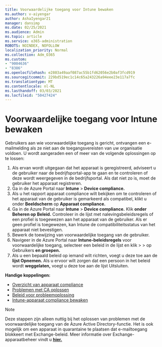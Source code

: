 ```yaml
---
title: Voorwaardelijke toegang voor Intune bewaken
ms.author: v-aiyengar
author: AshaIyengar21
manager: dansimp
ms.date: 02/25/2021
ms.audience: Admin
ms.topic: article
ms.service: o365-administration
ROBOTS: NOINDEX, NOFOLLOW
localization_priority: Normal
ms.collection: Adm_O365
ms.custom:
- "9004636"
- "8386"
ms.openlocfilehash: e2803a49aaf087ac55b1fd62056e2b0af3fcd919
ms.sourcegitcommit: 229bd519ec1c14c65a243226a94eee23e117a7fc
ms.translationtype: MT
ms.contentlocale: nl-NL
ms.lasthandoff: 03/03/2021
ms.locfileid: "50427424"
---
```

# <a name="monitor-intune-conditional-access"></a>Voorwaardelijke toegang voor Intune bewaken

Gebruikers aan wie voorwaardelijke toegang is gericht, ontvangen een e-mailmelding als ze niet aan de toegangsvereisten van uw organisatie voldoen. U wordt aangeraden een of meer van de volgende oplossingen op te lossen:

1. Als ervan wordt uitgegaan dat het apparaat is geregistreerd, adviseert u de gebruiker naar de bedrijfsportal-app te gaan en te controleren of deze wordt weergegeven in de bedrijfsportal. Als dat niet zo is, moet de gebruiker het apparaat registreren.
1. Ga in de Azure Portal naar **Intune**  >  **Device compliance.** 
1. Als u het rapport apparaat compliance wilt bekijken om te controleren of het apparaat van de gebruiker is gemarkeerd als compatibel, klikt u onder **Beeldscherm** op **Apparaat compliance.**
1. Ga in de Azure Portal naar **Intune**  >  **Device compliance.** Klik **onder Beheren op** **Beleid.** Controleer in de lijst met nalevingsbeleidsregels of een profiel is toegewezen aan het apparaat van de gebruiker. Als er geen profiel is toegewezen, kan Intune de compatibiliteitsstatus van het apparaat niet bevestigen.
1. Bewerk de toewijzing van voorwaardelijke toegang van de gebruiker.
1. Navigeer in de Azure Portal naar **Intune-beleidsregels** voor voorwaardelijke toegang, selecteer een beleid in de lijst en klik  >    >  op Gebruikers **en groepen.**
1. Als u een bepaald beleid op iemand wilt richten, voegt u deze toe aan de **lijst Opnemen.** Als u ervoor wilt zorgen dat een persoon in het beleid wordt **weggelaten,** voegt u deze toe aan de lijst Uitsluiten.

**Handige koppelingen:**

- [Overzicht van apparaat compliance](https://docs.microsoft.com/intune/device-compliance-get-started)
- [Problemen met CA oplossen](https://docs.microsoft.com/intune/troubleshoot-conditional-access)
- [Beleid voor probleemoplossing](https://docs.microsoft.com/intune/troubleshoot-policies-in-microsoft-intune)
- [Intune-apparaat compliance bewaken](https://docs.microsoft.com/intune/compliance-policy-monitor)

> [!NOTE]
> Deze stappen zijn alleen nuttig bij het oplossen van problemen met de voorwaardelijke toegang van de Azure Active Directory-functie. Het is ook mogelijk om een apparaat in quarantaine te plaatsen dat e-mailtoegang blokkeert met Exchange-beleid. Meer informatie over Exchange-apparaatbeheer vindt u [**hier.**](https://docs.microsoft.com/previous-versions/office/exchange-server-2010/ff959225(v=exchg.141))
